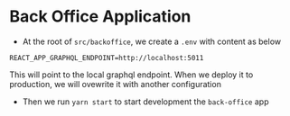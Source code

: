 # Back Office Application

- At the root of `src/backoffice`, we create a `.env` with content as below

```
REACT_APP_GRAPHQL_ENDPOINT=http://localhost:5011
```

This will point to the local graphql endpoint. When we deploy it to production, we will ovewrite it with another configuration

- Then we run `yarn start` to start development the `back-office` app
